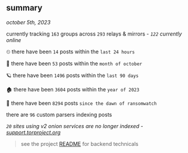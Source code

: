 
## summary
_october 5th, 2023_

currently tracking `163` groups across `293` relays & mirrors - _`122` currently online_

⏲ there have been `14` posts within the `last 24 hours`

🦈 there have been `53` posts within the `month of october`

🪐 there have been `1496` posts within the `last 90 days`

🏚 there have been `3604` posts within the `year of 2023`

🦕 there have been `8294` posts `since the dawn of ransomwatch`

there are `96` custom parsers indexing posts

_`20` sites using v2 onion services are no longer indexed - [support.torproject.org](https://support.torproject.org/onionservices/v2-deprecation/)_

> see the project [README](https://github.com/joshhighet/ransomwatch#ransomwatch--) for backend technicals
